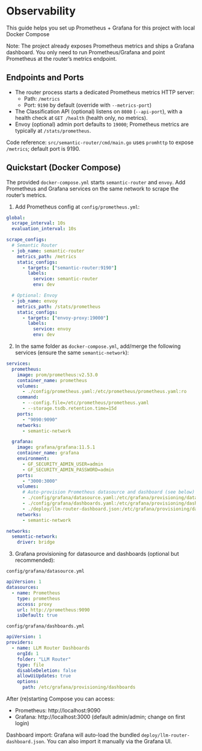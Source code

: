 # Observability

This guide helps you set up Prometheus + Grafana for this project with local Docker Compose

Note: The project already exposes Prometheus metrics and ships a Grafana dashboard. You only need to run Prometheus/Grafana and point Prometheus at the router’s metrics endpoint.

## Endpoints and Ports

- The router process starts a dedicated Prometheus metrics HTTP server:
  - Path: `/metrics`
  - Port: `9190` by default (override with `--metrics-port`)
- The Classification API (optional) listens on `8080` (`--api-port`), with a health check at `GET /health` (health only, no metrics).
- Envoy (optional) admin port defaults to `19000`; Prometheus metrics are typically at `/stats/prometheus`.

Code reference: `src/semantic-router/cmd/main.go` uses `promhttp` to expose `/metrics`; default port is 9190.

## Quickstart (Docker Compose)

The provided `docker-compose.yml` starts `semantic-router` and `envoy`. Add Prometheus and Grafana services on the same network to scrape the router’s metrics.

1) Add Prometheus config at `config/prometheus.yml`:

```yaml
global:
  scrape_interval: 10s
  evaluation_interval: 10s

scrape_configs:
  # Semantic Router
  - job_name: semantic-router
    metrics_path: /metrics
    static_configs:
      - targets: ["semantic-router:9190"]
        labels:
          service: semantic-router
          env: dev

  # Optional: Envoy
  - job_name: envoy
    metrics_path: /stats/prometheus
    static_configs:
      - targets: ["envoy-proxy:19000"]
        labels:
          service: envoy
          env: dev
```

2) In the same folder as `docker-compose.yml`, add/merge the following services (ensure the same `semantic-network`):

```yaml
services:
  prometheus:
    image: prom/prometheus:v2.53.0
    container_name: prometheus
    volumes:
      - ./config/prometheus.yaml:/etc/prometheus/prometheus.yaml:ro
    command:
      - --config.file=/etc/prometheus/prometheus.yaml
      - --storage.tsdb.retention.time=15d
    ports:
      - "9090:9090"
    networks:
      - semantic-network

  grafana:
    image: grafana/grafana:11.5.1
    container_name: grafana
    environment:
      - GF_SECURITY_ADMIN_USER=admin
      - GF_SECURITY_ADMIN_PASSWORD=admin
    ports:
      - "3000:3000"
    volumes:
      # Auto-provision Prometheus datasource and dashboard (see below)
      - ./config/grafana/datasource.yaml:/etc/grafana/provisioning/datasources/datasource.yaml:ro
      - ./config/grafana/dashboards.yaml:/etc/grafana/provisioning/dashboards/dashboards.yaml:ro
      - ./deploy/llm-router-dashboard.json:/etc/grafana/provisioning/dashboards/llm-router-dashboard.json:ro
    networks:
      - semantic-network

networks:
  semantic-network:
    driver: bridge
```

3) Grafana provisioning for datasource and dashboards (optional but recommended):

`config/grafana/datasource.yml`

```yaml
apiVersion: 1
datasources:
  - name: Prometheus
    type: prometheus
    access: proxy
    url: http://prometheus:9090
    isDefault: true
```

`config/grafana/dashboards.yml`

```yaml
apiVersion: 1
providers:
  - name: LLM Router Dashboards
    orgId: 1
    folder: "LLM Router"
    type: file
    disableDeletion: false
    allowUiUpdates: true
    options:
      path: /etc/grafana/provisioning/dashboards
```

After (re)starting Compose you can access:

- Prometheus: http://localhost:9090
- Grafana: http://localhost:3000 (default admin/admin; change on first login)

Dashboard import: Grafana will auto-load the bundled `deploy/llm-router-dashboard.json`. You can also import it manually via the Grafana UI.
